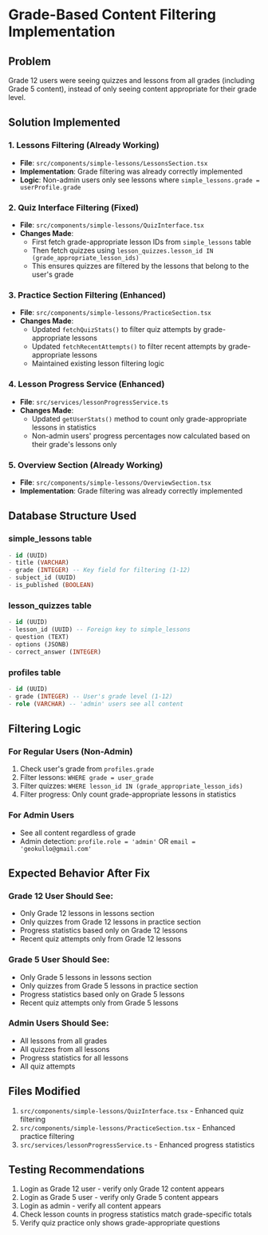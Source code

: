# Grade-Based Content Filtering Implementation

## Problem
Grade 12 users were seeing quizzes and lessons from all grades (including Grade 5 content), instead of only seeing content appropriate for their grade level.

## Solution Implemented

### 1. Lessons Filtering (Already Working)
- **File**: `src/components/simple-lessons/LessonsSection.tsx`
- **Implementation**: Grade filtering was already correctly implemented
- **Logic**: Non-admin users only see lessons where `simple_lessons.grade = userProfile.grade`

### 2. Quiz Interface Filtering (Fixed)
- **File**: `src/components/simple-lessons/QuizInterface.tsx`
- **Changes Made**:
  - First fetch grade-appropriate lesson IDs from `simple_lessons` table
  - Then fetch quizzes using `lesson_quizzes.lesson_id IN (grade_appropriate_lesson_ids)`
  - This ensures quizzes are filtered by the lessons that belong to the user's grade

### 3. Practice Section Filtering (Enhanced)
- **File**: `src/components/simple-lessons/PracticeSection.tsx`
- **Changes Made**:
  - Updated `fetchQuizStats()` to filter quiz attempts by grade-appropriate lessons
  - Updated `fetchRecentAttempts()` to filter recent attempts by grade-appropriate lessons
  - Maintained existing lesson filtering logic

### 4. Lesson Progress Service (Enhanced)
- **File**: `src/services/lessonProgressService.ts`
- **Changes Made**:
  - Updated `getUserStats()` method to count only grade-appropriate lessons in statistics
  - Non-admin users' progress percentages now calculated based on their grade's lessons only

### 5. Overview Section (Already Working)
- **File**: `src/components/simple-lessons/OverviewSection.tsx`
- **Implementation**: Grade filtering was already correctly implemented

## Database Structure Used

### simple_lessons table
```sql
- id (UUID)
- title (VARCHAR)
- grade (INTEGER) -- Key field for filtering (1-12)
- subject_id (UUID)
- is_published (BOOLEAN)
```

### lesson_quizzes table
```sql
- id (UUID)
- lesson_id (UUID) -- Foreign key to simple_lessons
- question (TEXT)
- options (JSONB)
- correct_answer (INTEGER)
```

### profiles table
```sql
- id (UUID)
- grade (INTEGER) -- User's grade level (1-12)
- role (VARCHAR) -- 'admin' users see all content
```

## Filtering Logic

### For Regular Users (Non-Admin)
1. Check user's grade from `profiles.grade`
2. Filter lessons: `WHERE grade = user_grade`
3. Filter quizzes: `WHERE lesson_id IN (grade_appropriate_lesson_ids)`
4. Filter progress: Only count grade-appropriate lessons in statistics

### For Admin Users
- See all content regardless of grade
- Admin detection: `profile.role = 'admin'` OR `email = 'geokullo@gmail.com'`

## Expected Behavior After Fix

### Grade 12 User Should See:
- Only Grade 12 lessons in lessons section
- Only quizzes from Grade 12 lessons in practice section
- Progress statistics based only on Grade 12 lessons
- Recent quiz attempts only from Grade 12 lessons

### Grade 5 User Should See:
- Only Grade 5 lessons in lessons section
- Only quizzes from Grade 5 lessons in practice section
- Progress statistics based only on Grade 5 lessons
- Recent quiz attempts only from Grade 5 lessons

### Admin Users Should See:
- All lessons from all grades
- All quizzes from all lessons
- Progress statistics for all lessons
- All quiz attempts

## Files Modified
1. `src/components/simple-lessons/QuizInterface.tsx` - Enhanced quiz filtering
2. `src/components/simple-lessons/PracticeSection.tsx` - Enhanced practice filtering
3. `src/services/lessonProgressService.ts` - Enhanced progress statistics

## Testing Recommendations
1. Login as Grade 12 user - verify only Grade 12 content appears
2. Login as Grade 5 user - verify only Grade 5 content appears  
3. Login as admin - verify all content appears
4. Check lesson counts in progress statistics match grade-specific totals
5. Verify quiz practice only shows grade-appropriate questions